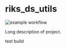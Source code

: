 # riks_ds_utils

![example workflow](https://github.com/Borg93/riks_ds_utils/actions/workflows/tests.yml/badge.svg)

Long description of project.

test build
